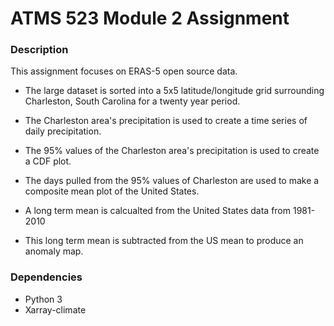 # ATMS 523 Module 2 Assignment

### Description
This assignment focuses on ERAS-5 open source data.
* The large dataset is sorted into a 5x5 latitude/longitude grid surrounding Charleston, South Carolina for a twenty year period.
* The Charleston area's precipitation is used to create a time series of daily precipitation.
* The 95% values of the Charleston area's precipitation is used to create a CDF plot.
* The days pulled from the 95% values of Charleston are used to make a composite mean plot of the United States.

* A long term mean is calcualted from the United States data from 1981-2010
* This long term mean is subtracted from the US mean to produce an anomaly map.

### Dependencies
* Python 3
* Xarray-climate 

